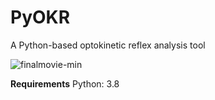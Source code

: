 # PyOKR
A Python-based optokinetic reflex analysis tool

![finalmovie-min](https://user-images.githubusercontent.com/131790844/234343487-2696a646-9977-4ce8-9b2f-6a7ee73a50ef.gif)

**Requirements**
Python: 3.8
